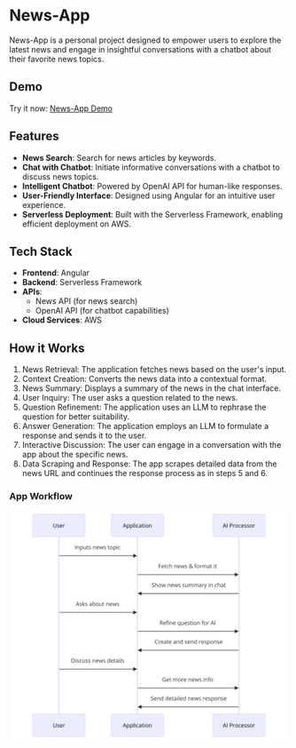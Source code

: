 # News-App

News-App is a personal project designed to empower users to explore the latest news and engage in insightful conversations with a chatbot about their favorite news topics.

## Demo
Try it now: [News-App Demo](https://news-app-frontend-test.s3.eu-west-1.amazonaws.com/index.html)

## Features
- **News Search**: Search for news articles by keywords.
- **Chat with Chatbot**: Initiate informative conversations with a chatbot to discuss news topics.
- **Intelligent Chatbot**: Powered by OpenAI API for human-like responses.
- **User-Friendly Interface**: Designed using Angular for an intuitive user experience.
- **Serverless Deployment**: Built with the Serverless Framework, enabling efficient deployment on AWS.

## Tech Stack
- **Frontend**: Angular
- **Backend**: Serverless Framework
- **APIs**:
    - News API (for news search)
    - OpenAI API (for chatbot capabilities)
- **Cloud Services**: AWS

## How it Works
1. News Retrieval: The application fetches news based on the user's input.
2. Context Creation: Converts the news data into a contextual format.
3. News Summary: Displays a summary of the news in the chat interface.
4. User Inquiry: The user asks a question related to the news.
5. Question Refinement: The application uses an LLM to rephrase the question for better suitability.
6. Answer Generation: The application employs an LLM to formulate a response and sends it to the user.
7. Interactive Discussion: The user can engage in a conversation with the app about the specific news.
8. Data Scraping and Response: The app scrapes detailed data from the news URL and continues the response process as in steps 5 and 6.

### App Workflow
![news_app_workflow.png](news_app_workflow.png)
